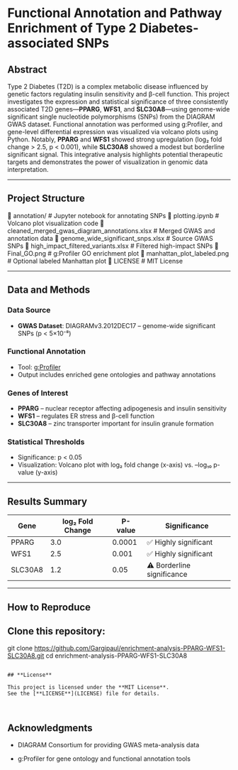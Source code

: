 # Functional Annotation and Pathway Enrichment of Type 2 Diabetes-associated SNPs

## Abstract

Type 2 Diabetes (T2D) is a complex metabolic disease influenced by genetic factors regulating insulin sensitivity and β-cell function. This project investigates the expression and statistical significance of three consistently associated T2D genes—**PPARG**, **WFS1**, and **SLC30A8**—using genome-wide significant single nucleotide polymorphisms (SNPs) from the DIAGRAM GWAS dataset. Functional annotation was performed using g:Profiler, and gene-level differential expression was visualized via volcano plots using Python. Notably, **PPARG** and **WFS1** showed strong upregulation (log₂ fold change > 2.5, p < 0.001), while **SLC30A8** showed a modest but borderline significant signal. This integrative analysis highlights potential therapeutic targets and demonstrates the power of visualization in genomic data interpretation.

---

## Project Structure

📁 annotation/ # Jupyter notebook for annotating SNPs
📄 plotting.ipynb # Volcano plot visualization code
📄 cleaned_merged_gwas_diagram_annotations.xlsx # Merged GWAS and annotation data
📄 genome_wide_significant_snps.xlsx # Source GWAS SNPs
📄 high_impact_filtered_variants.xlsx # Filtered high-impact SNPs
📄 Final_GO.png # g:Profiler GO enrichment plot
📄 manhattan_plot_labeled.png # Optional labeled Manhattan plot
📜 LICENSE # MIT License



---

## Data and Methods

### Data Source
- **GWAS Dataset**: DIAGRAMv3.2012DEC17 – genome-wide significant SNPs (p < 5×10⁻⁸)

### Functional Annotation
- Tool: [g:Profiler](https://biit.cs.ut.ee/gprofiler/)
- Output includes enriched gene ontologies and pathway annotations

### Genes of Interest
- **PPARG** – nuclear receptor affecting adipogenesis and insulin sensitivity
- **WFS1** – regulates ER stress and β-cell function
- **SLC30A8** – zinc transporter important for insulin granule formation

### Statistical Thresholds
- Significance: p < 0.05
- Visualization: Volcano plot with log₂ fold change (x-axis) vs. –log₁₀ p-value (y-axis)

---

## Results Summary

| Gene      | log₂ Fold Change | P-value  | Significance       |
|-----------|------------------|----------|--------------------|
| PPARG     | 3.0              | 0.0001   | ✅ Highly significant |
| WFS1      | 2.5              | 0.001    | ✅ Highly significant |
| SLC30A8   | 1.2              | 0.05     | ⚠️ Borderline significance |

---

## How to Reproduce

## Clone this repository:


git clone https://github.com/Gargipaul/enrichment-analysis-PPARG-WFS1-SLC30A8.git
cd enrichment-analysis-PPARG-WFS1-SLC30A8

```

## **License**

This project is licensed under the **MIT License**.  
See the [**LICENSE**](LICENSE) file for details.



```
## Acknowledgments
- DIAGRAM Consortium for providing GWAS meta-analysis data

- g:Profiler for gene ontology and functional annotation tools



